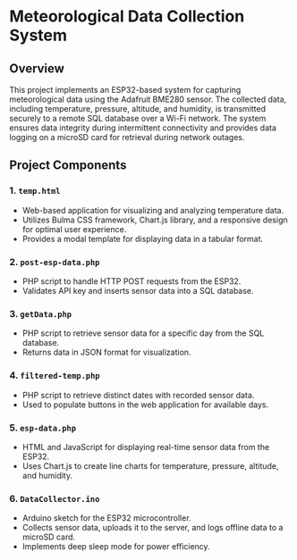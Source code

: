# Meteorological Data Collection System

## Overview

This project implements an ESP32-based system for capturing meteorological data using the Adafruit BME280 sensor. The collected data, including temperature, pressure, altitude, and humidity, is transmitted securely to a remote SQL database over a Wi-Fi network. The system ensures data integrity during intermittent connectivity and provides data logging on a microSD card for retrieval during network outages.

## Project Components

### 1. `temp.html`

- Web-based application for visualizing and analyzing temperature data.
- Utilizes Bulma CSS framework, Chart.js library, and a responsive design for optimal user experience.
- Provides a modal template for displaying data in a tabular format.

### 2. `post-esp-data.php`

- PHP script to handle HTTP POST requests from the ESP32.
- Validates API key and inserts sensor data into a SQL database.

### 3. `getData.php`

- PHP script to retrieve sensor data for a specific day from the SQL database.
- Returns data in JSON format for visualization.

### 4. `filtered-temp.php`

- PHP script to retrieve distinct dates with recorded sensor data.
- Used to populate buttons in the web application for available days.

### 5. `esp-data.php`

- HTML and JavaScript for displaying real-time sensor data from the ESP32.
- Uses Chart.js to create line charts for temperature, pressure, altitude, and humidity.

### 6. `DataCollector.ino`

- Arduino sketch for the ESP32 microcontroller.
- Collects sensor data, uploads it to the server, and logs offline data to a microSD card.
- Implements deep sleep mode for power efficiency.

